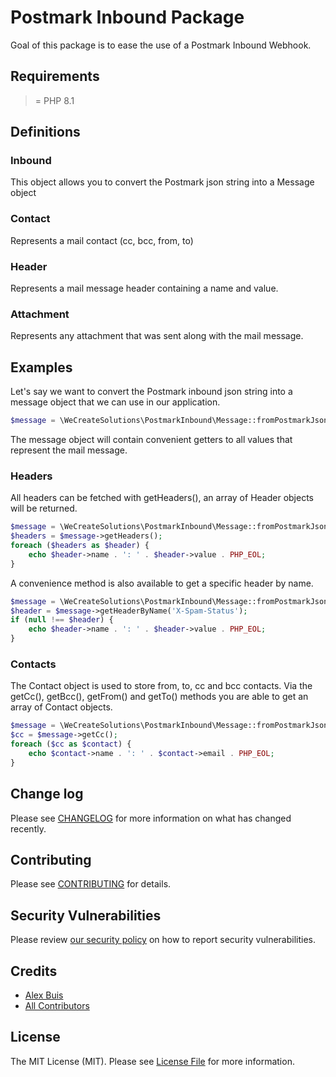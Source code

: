 # Postmark Inbound Package 

Goal of this package is to ease the use of a Postmark Inbound Webhook. 

## Requirements
>= PHP 8.1

## Definitions

### Inbound

This object allows you to convert the Postmark json string into a Message object

### Contact

Represents a mail contact (cc, bcc, from, to)

### Header 

Represents a mail message header containing a name and value. 

### Attachment

Represents any attachment that was sent along with the mail message. 


## Examples 

Let's say we want to convert the Postmark inbound json string into a message 
object that we can use in our application. 

```php
$message = \WeCreateSolutions\PostmarkInbound\Message::fromPostmarkJson($postmarkJson);
```

The message object will contain convenient getters to all values that represent the mail message.

### Headers

All headers can be fetched with getHeaders(), an array of Header objects will be returned.

```php
$message = \WeCreateSolutions\PostmarkInbound\Message::fromPostmarkJson($postmarkJson);
$headers = $message->getHeaders();
foreach ($headers as $header) {
    echo $header->name . ': ' . $header->value . PHP_EOL;
}
```

A convenience method is also available to get a specific header by name.

```php
$message = \WeCreateSolutions\PostmarkInbound\Message::fromPostmarkJson($postmarkJson);
$header = $message->getHeaderByName('X-Spam-Status');
if (null !== $header) {
    echo $header->name . ': ' . $header->value . PHP_EOL;
}
```

### Contacts
The Contact object is used to store from, to, cc and bcc contacts. Via the getCc(), getBcc(), getFrom() and getTo() 
methods you are able to get an array of Contact objects.

```php
$message = \WeCreateSolutions\PostmarkInbound\Message::fromPostmarkJson($postmarkJson);
$cc = $message->getCc();
foreach ($cc as $contact) {
    echo $contact->name . ': ' . $contact->email . PHP_EOL;
}
```

## Change log

Please see [CHANGELOG][link-changelog] for more information on what has changed recently.

## Contributing

Please see [CONTRIBUTING][link-contribute] for details.

## Security Vulnerabilities

Please review [our security policy][link-policy] on how to report security vulnerabilities.

## Credits

- [Alex Buis][link-author]
- [All Contributors][link-contributors]

## License

The MIT License (MIT). Please see [License File][link-license] for more information.

[link-author]: https://github.com/alexbuis
[link-contributors]: ../../contributors
[link-policy]: ../../security/policy
[link-contribute]: .github/CONTRIBUTING.md
[link-changelog]: CHANGELOG.md
[link-license]: LICENSE.md
